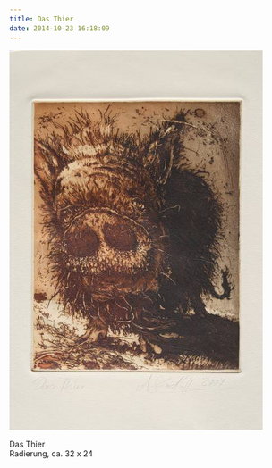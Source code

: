 ```yaml
---
title: Das Thier
date: 2014-10-23 16:18:09
---
```

![Das Thier](/img/radierungen/das-thier.jpg)

Das Thier<br>
Radierung, ca. 32 x 24
